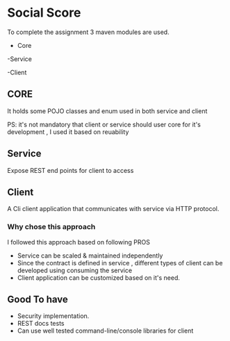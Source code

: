 # Social Score

To complete the assignment 3 maven modules are used.

- Core

-Service 

-Client

## CORE

It holds some POJO classes and enum used in both service and client 


PS: it's not mandatory that client or service should user core for it's development , I used it based on reuability 

## Service

Expose REST end points for client to access

## Client 

A Cli client application that communicates with service via HTTP protocol.

### Why chose this approach

I followed this approach based on following PROS

- Service can be scaled & maintained independently 
- Since the contract is defined in service , different types of client can be developed using consuming the service
- Client application can be customized based on it's need.
  
## Good To have

- Security implementation.
- REST docs tests
- Can use well tested command-line/console libraries for client 

